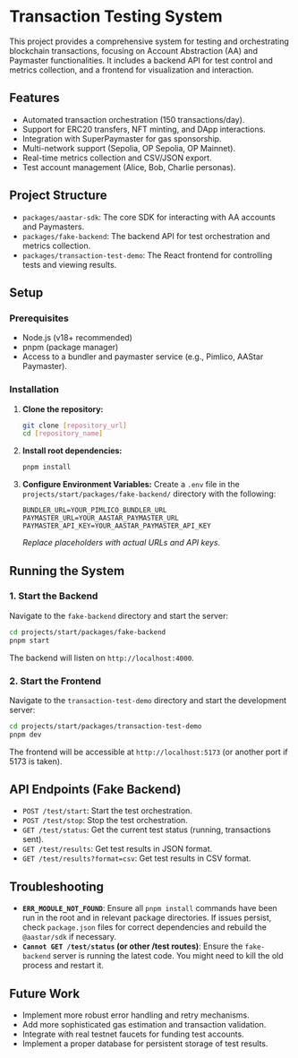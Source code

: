 # Transaction Testing System

This project provides a comprehensive system for testing and orchestrating blockchain transactions, focusing on Account Abstraction (AA) and Paymaster functionalities. It includes a backend API for test control and metrics collection, and a frontend for visualization and interaction.

## Features

- Automated transaction orchestration (150 transactions/day).
- Support for ERC20 transfers, NFT minting, and DApp interactions.
- Integration with SuperPaymaster for gas sponsorship.
- Multi-network support (Sepolia, OP Sepolia, OP Mainnet).
- Real-time metrics collection and CSV/JSON export.
- Test account management (Alice, Bob, Charlie personas).

## Project Structure

- `packages/aastar-sdk`: The core SDK for interacting with AA accounts and Paymasters.
- `packages/fake-backend`: The backend API for test orchestration and metrics collection.
- `packages/transaction-test-demo`: The React frontend for controlling tests and viewing results.

## Setup

### Prerequisites

- Node.js (v18+ recommended)
- pnpm (package manager)
- Access to a bundler and paymaster service (e.g., Pimlico, AAStar Paymaster).

### Installation

1.  **Clone the repository:**
    ```bash
    git clone [repository_url]
    cd [repository_name]
    ```
2.  **Install root dependencies:**
    ```bash
    pnpm install
    ```
3.  **Configure Environment Variables:**
    Create a `.env` file in the `projects/start/packages/fake-backend/` directory with the following:
    ```
    BUNDLER_URL=YOUR_PIMLICO_BUNDLER_URL
    PAYMASTER_URL=YOUR_AASTAR_PAYMASTER_URL
    PAYMASTER_API_KEY=YOUR_AASTAR_PAYMASTER_API_KEY
    ```
    *Replace placeholders with actual URLs and API keys.*

## Running the System

### 1. Start the Backend

Navigate to the `fake-backend` directory and start the server:

```bash
cd projects/start/packages/fake-backend
pnpm start
```

The backend will listen on `http://localhost:4000`.

### 2. Start the Frontend

Navigate to the `transaction-test-demo` directory and start the development server:

```bash
cd projects/start/packages/transaction-test-demo
pnpm dev
```

The frontend will be accessible at `http://localhost:5173` (or another port if 5173 is taken).

## API Endpoints (Fake Backend)

- `POST /test/start`: Start the test orchestration.
- `POST /test/stop`: Stop the test orchestration.
- `GET /test/status`: Get the current test status (running, transactions sent).
- `GET /test/results`: Get test results in JSON format.
- `GET /test/results?format=csv`: Get test results in CSV format.

## Troubleshooting

- **`ERR_MODULE_NOT_FOUND`**: Ensure all `pnpm install` commands have been run in the root and in relevant package directories. If issues persist, check `package.json` files for correct dependencies and rebuild the `@aastar/sdk` if necessary.
- **`Cannot GET /test/status` (or other /test routes)**: Ensure the `fake-backend` server is running the latest code. You might need to kill the old process and restart it.

## Future Work

- Implement more robust error handling and retry mechanisms.
- Add more sophisticated gas estimation and transaction validation.
- Integrate with real testnet faucets for funding test accounts.
- Implement a proper database for persistent storage of test results.
